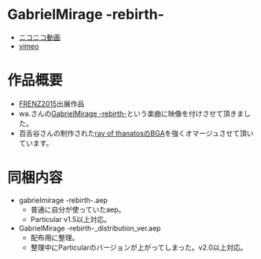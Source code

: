 # GabrielMirage -rebirth-
- [ニコニコ動画](http://www.nicovideo.jp/watch/sm27217607)
- [vimeo](https://vimeo.com/140158333)

# 作品概要
- [FRENZ2015](http://frenz.jp/2015/)出展作品
- wa.さんの[GabrielMirage -rebirth-](https://soundcloud.com/uwaaaa/gabrielmirage-rebirth)という楽曲に映像を付けさせて頂きました。
- 百舌谷さんの制作された[ray of thanatosのBGA](https://vimeo.com/46739608)を強くオマージュさせて頂いています。

# 同梱内容
- gabrielmirage -rebirth-.aep
  - 普通に自分が使っていたaep。
  - Particular v1.5以上対応。
- GabrielMirage -rebirth-_distribution_ver.aep
  - 配布用に整理。
  - 整理中にParticularのバージョンが上がってしまった。v2.0以上対応。

